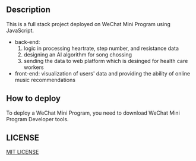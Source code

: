 ## Description 

This is a full stack project deployed on WeChat Mini Program using JavaScript. 
- back-end: 
  1. logic in processing heartrate, step number, and resistance data 
  2. designing an AI algorithm for song chossing
  3. sending the data to web platform which is desinged for health care workers
- front-end: visualization of users' data and providing the ability of online music recommendations

## How to deploy

To deploy a WeChat Mini Program, you need to download WeChat Mini Program Developer tools.

## LICENSE

[MIT LICENSE](./LICENSE)